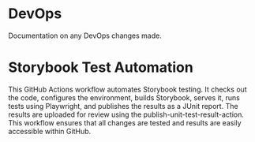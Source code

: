 # DevOps

Documentation on any DevOps changes made.

# Storybook Test Automation

This GitHub Actions workflow automates Storybook testing. It checks out the code, configures the environment, builds Storybook, serves it, runs tests using Playwright, and publishes the results as a JUnit report. The results are uploaded for review using the publish-unit-test-result-action. This workflow ensures that all changes are tested and results are easily accessible within GitHub.
